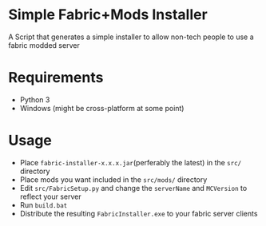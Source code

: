 # Simple Fabric+Mods Installer
A Script that generates a simple installer to allow non-tech people to use a fabric modded server

# Requirements
- Python 3
- Windows (might be cross-platform at some point)

# Usage
- Place `fabric-installer-x.x.x.jar`(perferably the latest) in the `src/` directory
- Place mods you want included in the `src/mods/` directory
- Edit `src/FabricSetup.py` and change the `serverName` and `MCVersion` to reflect your server
- Run `build.bat`
- Distribute the resulting `FabricInstaller.exe` to your fabric server clients
